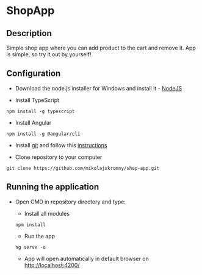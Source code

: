 # ShopApp

## Description

Simple shop app where you can add product to the cart and remove it. App is simple, so try it out by yourself!

## Configuration

- Download the node.js installer for Windows and install it - [NodeJS](https://nodejs.org/en/download/)
  
- Install TypeScript
```shell
npm install -g typescript
```

- Install Angular
```shell
npm install -g @angular/cli
```

- Install [git](https://git-for-windows.github.io/) and follow this [instructions](https://www.atlassian.com/git/tutorials/install-git#windows)

- Clone repository to your computer
```shell
git clone https://github.com/mikolajskromny/shop-app.git
```

## Running the application

- Open CMD in repository directory and type:

    - Install all modules
    ```shel
    npm install
    ```
  
    - Run the app
    ```shell
    ng serve -o
    ```
  
    - App will open automatically in default browser on [http://localhost:4200/](http://localhost:4200/) 
